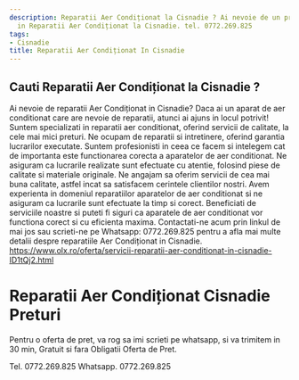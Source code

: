 ```yaml
---
description: Reparatii Aer Condiționat la Cisnadie ? Ai nevoie de un profesionist
  in Reparatii Aer Condiționat la Cisnadie. tel. 0772.269.825
tags:
- Cisnadie
title: Reparatii Aer Condiționat In Cisnadie
---
```



## Cauti Reparatii Aer Condiționat la Cisnadie ?

Ai nevoie de reparatii Aer Condiționat in Cisnadie? 
Daca ai un aparat de aer conditionat care are nevoie de reparatii, atunci ai ajuns in locul potrivit! 
Suntem specializati in reparatii aer conditionat, oferind servicii de calitate, la cele mai mici preturi. 
Ne ocupam de reparatii si intretinere, oferind garantia lucrarilor executate. 
Suntem profesionisti in ceea ce facem si intelegem cat de importanta este functionarea corecta a aparatelor de aer conditionat. 
Ne asiguram ca lucrarile realizate sunt efectuate cu atentie, folosind piese de calitate si materiale originale. 
Ne angajam sa oferim servicii de cea mai buna calitate, astfel incat sa satisfacem cerintele clientilor nostri. 
Avem experienta in domeniul reparatiilor aparatelor de aer conditionat si ne asiguram ca lucrarile sunt efectuate la timp si corect. 
Beneficiati de serviciile noastre si puteti fi siguri ca aparatele de aer conditionat vor functiona corect si cu eficienta maxima. 
Contactati-ne acum prin linkul de mai jos sau scrieti-ne pe Whatsapp: 0772.269.825 pentru a afla mai multe detalii despre reparatiile Aer Condiționat in Cisnadie. 
https://www.olx.ro/oferta/servicii-reparatii-aer-conditionat-in-cisnadie-ID1tQj2.html

# Reparatii Aer Condiționat Cisnadie Preturi
Pentru o oferta de pret, va rog sa imi scrieti pe whatsapp, si va trimitem in 30 min, Gratuit si fara Obligatii Oferta de Pret.

Tel. 0772.269.825
Whatsapp. 0772.269.825